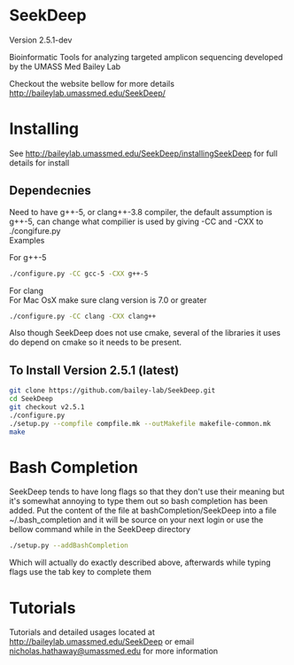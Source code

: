 SeekDeep
========
Version 2.5.1-dev

Bioinformatic Tools for analyzing targeted amplicon sequencing developed by the UMASS Med Bailey Lab

Checkout the website bellow for more details  
http://baileylab.umassmed.edu/SeekDeep/


# Installing  
 
 See http://baileylab.umassmed.edu/SeekDeep/installingSeekDeep for full details for install
 
## Dependecnies
Need to have g++-5, or clang++-3.8 compiler, the default assumption is g++-5, can change what compilier is used by giving -CC and -CXX to ./congifure.py  
Examples  

For g++-5 
 
```bash  
./configure.py -CC gcc-5 -CXX g++-5  
```
For clang  
For Mac OsX make sure clang version is 7.0 or greater 

```bash
./configure.py -CC clang -CXX clang++  
```

Also though SeekDeep does not use cmake, several of the libraries it uses do depend on cmake so it needs to be present.  

## To Install Version 2.5.1 (latest)  
```bash
git clone https://github.com/bailey-lab/SeekDeep.git   
cd SeekDeep  
git checkout v2.5.1
./configure.py  
./setup.py --compfile compfile.mk --outMakefile makefile-common.mk
make   
```




# Bash Completion  

SeekDeep tends to have long flags so that they don't use their meaning but it's somewhat annoying to type them out so bash completion has been added.  Put the content of the file at bashCompletion/SeekDeep into a file ~/.bash_completion and it will be source on your next login or use the bellow command while in the SeekDeep directory  

```bash
./setup.py --addBashCompletion  
```

Which will actually do exactly described above, afterwards while typing flags use the tab key to complete them  


# Tutorials

Tutorials and detailed usages located at http://baileylab.umassmed.edu/SeekDeep or email nicholas.hathaway@umassmed.edu for more information  

